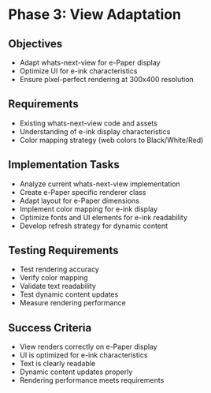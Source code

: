 # Phase 3: View Adaptation

## Objectives
- Adapt whats-next-view for e-Paper display
- Optimize UI for e-ink characteristics
- Ensure pixel-perfect rendering at 300x400 resolution

## Requirements
- Existing whats-next-view code and assets
- Understanding of e-ink display characteristics
- Color mapping strategy (web colors to Black/White/Red)

## Implementation Tasks
- Analyze current whats-next-view implementation
- Create e-Paper specific renderer class
- Adapt layout for e-Paper dimensions
- Implement color mapping for e-ink display
- Optimize fonts and UI elements for e-ink readability
- Develop refresh strategy for dynamic content

## Testing Requirements
- Test rendering accuracy
- Verify color mapping
- Validate text readability
- Test dynamic content updates
- Measure rendering performance

## Success Criteria
- View renders correctly on e-Paper display
- UI is optimized for e-ink characteristics
- Text is clearly readable
- Dynamic content updates properly
- Rendering performance meets requirements
